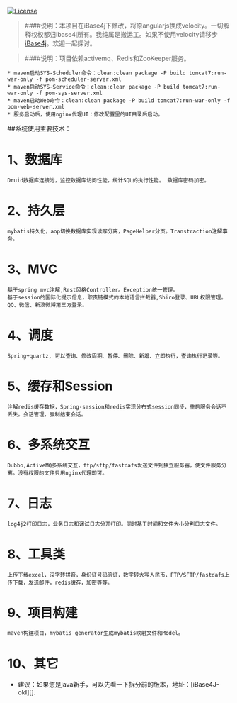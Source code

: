 [![License](https://img.shields.io/badge/license-Apache%202-4EB1BA.svg)](https://www.apache.org/licenses/LICENSE-2.0.html)



>####说明：本项目在iBase4j下修改，将原angularjs换成velocity。一切解释权权都归ibase4j所有。我纯属是搬运工。如果不使用velocity请移步[iBase4j](http://git.oschina.net/iBase4J/iBase4J)。欢迎一起探讨。




>####说明：项目依赖activemq、Redis和ZooKeeper服务。

```
* maven启动SYS-Scheduler命令：clean:clean package -P build tomcat7:run-war-only -f pom-scheduler-server.xml
* maven启动SYS-Service命令：clean:clean package -P build tomcat7:run-war-only -f pom-sys-server.xml
* maven启动Web命令：clean:clean package -P build tomcat7:run-war-only -f pom-web-server.xml
* 服务启动后，使用nginx代理UI：修改配置里的UI目录后启动。
```

##系统使用主要技术：

1、数据库
======

    Druid数据库连接池，监控数据库访问性能，统计SQL的执行性能。 数据库密码加密。

2、持久层
======

    mybatis持久化，aop切换数据库实现读写分离，PageHelper分页。Transtraction注解事务。

3、MVC
======

    基于spring mvc注解,Rest风格Controller。Exception统一管理。
    基于session的国际化提示信息，职责链模式的本地语言拦截器,Shiro登录、URL权限管理。
    QQ、微信、新浪微博第三方登录。

4、调度
======

    Spring+quartz, 可以查询、修改周期、暂停、删除、新增、立即执行，查询执行记录等。

5、缓存和Session
===========

    注解redis缓存数据，Spring-session和redis实现分布式session同步，重启服务会话不丢失。会话管理，强制结束会话。

6、多系统交互
===========

    Dubbo,ActiveMQ多系统交互，ftp/sftp/fastdafs发送文件到独立服务器，使文件服务分离。没有权限的文件只用nginx代理即可。

7、日志
===========

    log4j2打印日志，业务日志和调试日志分开打印。同时基于时间和文件大小分割日志文件。

8、工具类
===========

    上传下载excel，汉字转拼音，身份证号码验证，数字转大写人民币，FTP/SFTP/fastdafs上传下载，发送邮件，redis缓存，加密等等。

9、项目构建
===========

    maven构建项目，mybatis generator生成mybatis映射文件和Model。 

10、其它
===========


* 建议：如果您是java新手，可以先看一下拆分前的版本，地址：[iBase4J-old][].